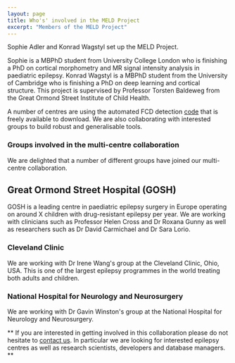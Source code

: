 ```yaml
---
layout: page
title: Who's' involved in the MELD Project
excerpt: "Members of the MELD Project"
---
```


Sophie Adler and Konrad Wagstyl set up the MELD Project. 

Sophie is a MBPhD student from University College London who is finishing a PhD on cortical morphometry and MR signal intensity analysis in paediatric epilepsy. Konrad Wagstyl is a MBPhD student from the University of Cambridge who is finishing a PhD on deep learning and cortical structure. This project is supervised by Professor Torsten Baldeweg from the Great Ormond Street Institute of Child Health.

A number of centres are using the automated FCD detection [code](https://github.com/kwagstyl/FCDdetection) that is freely available to download. We are also collaborating with interested groups to build robust and generalisable tools.

### Groups involved in the multi-centre collaboration

We are delighted that a number of different groups have joined our multi-centre collaboration.

## Great Ormond Street Hospital (GOSH)
GOSH is a leading centre in paediatric epilepsy surgery in Europe operating on around X children with drug-resistant epilepsy per year. We are working with clinicians such as Professor Helen Cross and Dr Roxana Gunny as well as researchers such as Dr David Carmichael and Dr Sara Lorio.

### Cleveland Clinic 
We are working with Dr Irene Wang's group at the Cleveland Clinic, Ohio, USA. This is one of the largest epilepsy programmes in the world treating both adults and children.  

### National Hospital for Neurology and Neurosurgery
We are working with Dr Gavin Winston's group at the National Hospital for Neurology and Neurosurgery.

** If you are interested in getting involved in this collaboration please do not hesitate to [contact us](mailto:MELD.study@gmail.com). In particular we are looking for interested epilepsy centres as well as research scientists, developers and database managers. **


